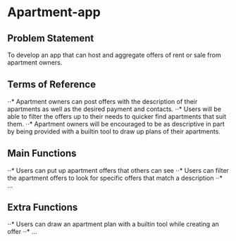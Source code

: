 # Apartment-app


## Problem Statement
To develop an app that can host and aggregate offers of rent or sale from apartment owners.

## Terms of Reference
⋅⋅* Apartment owners can post offers with the description of their apartments as well as the desired payment and contacts.
⋅⋅* Users will be able to filter the offers up to their needs to quicker find apartments that suit them.
⋅⋅* Apartment owners will be encouraged to be as descriptive in part by being provided with a builtin tool to draw up plans of their apartments.

## Main Functions
⋅⋅* Users can put up apartment offers that others can see
⋅⋅* Users can filter the apartment offers to look for specific offers that match a description
⋅⋅* ...

## Extra Functions
⋅⋅* Users can draw an apartment plan with a builtin tool while creating an offer
⋅⋅* ...
